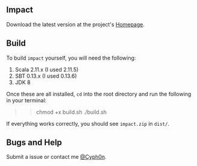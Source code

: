 ## Impact

Download the latest version at the project's [Homepage](https://cyph0n.github.io/impact).

## Build

To build `impact` yourself, you will need the following:

1. Scala 2.11.x (I used 2.11.5)
2. SBT 0.13.x (I used 0.13.6)
3. JDK 8

Once these are all installed, `cd` into the root directory and run the following in your terminal:

>> chmod +x build.sh
>> ./build.sh

If everything works correctly, you should see `impact.zip` in `dist/`.

## Bugs and Help

Submit a issue or contact me [@Cyph0n](https://twitter.com/Cyph0n).

